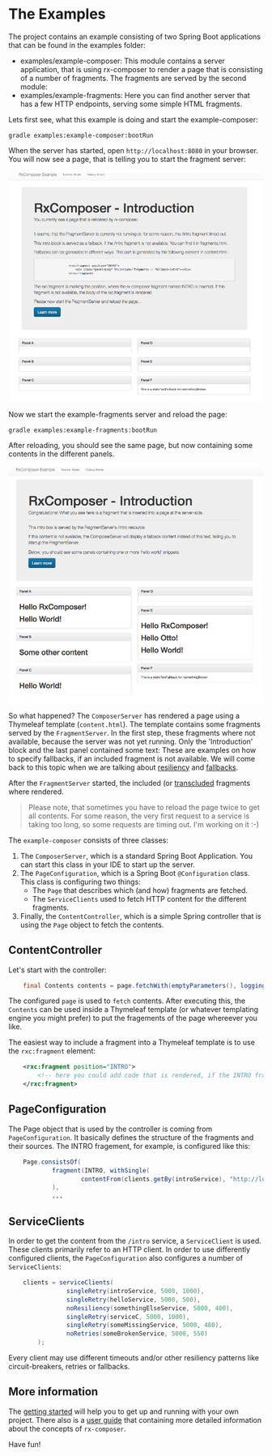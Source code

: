 # The Examples

The project contains an example consisting of two Spring Boot applications that can be found in the examples folder:

* examples/example-composer: This module contains a server application, that is using rx-composer to render a
 page that is consisting of a number of fragments. The fragments are served by the second module:
* examples/example-fragments: Here you can find another server that has a few HTTP endpoints, serving some simple HTML
fragments.

Lets first see, what this example is doing and start the example-composer:

```
gradle examples:example-composer:bootRun
```

When the server has started, open `http://localhost:8080` in your browser. You will now see a page,
that is telling you to start the fragment server:


![Composer w/o fragments](images/example-composer-1.png)

Now we start the example-fragments server and reload the page:

```
gradle examples:example-fragments:bootRun
```

After reloading, you should see the same page, but now containing some contents in the different panels.

![Composer w/o fragments](images/example-composer-2.png)

So what happened? The `ComposerServer` has rendered a page using a Thymeleaf template (`content.html`). The
template contains some fragments served by the `FragmentServer`. In the first step, these fragments
where not available, because the server was not yet running. Only the 'Introduction' block and the
last panel contained some text: These are examples on how to specify fallbacks, if an included fragment
is not available. We will come back to this topic when we are talking about [resiliency](#resiliency) and
[fallbacks](#fallbacks).

After the `FragmentServer` started, the included (or [transcluded](https://www.mediawiki.org/wiki/Transclusion)
fragments where rendered.

> Please note, that sometimes you have to reload the page twice to get all contents. For some reason, the very
first request to a service is taking too long, so some requests are timing out. I'm working on it :-)

The `example-composer` consists of three classes:
1. The `ComposerServer`, which is a standard Spring Boot Application. You can start this class in your
  IDE to start up the server.
2. The `PageConfiguration`, which is a Spring Boot `@Configuration` class. This class is configuring two things:
    * The `Page` that describes which (and how) fragments are fetched.
    * The `ServiceClients` used to fetch HTTP content for the different fragments.
3. Finally, the `ContentController`, which is a simple Spring controller that is using the `Page` object to
fetch the contents.

## ContentController

Let's start with the controller:

```java
    final Contents contents = page.fetchWith(emptyParameters(), loggingStatisticsTracer());
```

The configured `page` is used to `fetch` contents. After executing this, the `Contents` can
be used inside a Thymeleaf template (or whatever templating engine you might prefer) to put
the fragements of the page whereever you like.

The easiest way to include a fragment into a Thymeleaf template is to use the `rxc:fragment` element:

```xml
    <rxc:fragment position="INTRO">
        <!-- here you could add code that is rendered, if the INTRO fragment is unavailable -->
    </rxc:fragment>
```


## PageConfiguration

The Page object that is used by the controller is coming from `PageConfiguration`. It basically defines the structure
of the fragments and their sources. The INTRO fragement, for example, is configured like this:

```java
    Page.consistsOf(
            fragment(INTRO, withSingle(
                    contentFrom(clients.getBy(introService), "http://localhost:8081/intro", TEXT_HTML))
            ),
            ...

```

## ServiceClients

In order to get the content from the `/intro` service, a `ServiceClient` is used. These clients primarily refer
to an HTTP client. In order to use differently configured clients, the `PageConfiguration` also configures a number of
`ServiceClients`:

```java
    clients = serviceClients(
                singleRetry(introService, 5000, 1000),
                singleRetry(helloService, 5000, 500),
                noResiliency(somethingElseService, 5000, 400),
                singleRetry(serviceC, 5000, 1000),
                singleRetry(someMissingService, 5000, 480),
                noRetries(someBrokenService, 5000, 550)
        );
```

Every client may use different timeouts and/or other resiliency patterns like circuit-breakers, retries or fallbacks.

## More information

The [getting started](./GETTINGSTARTED.md) will help you to get up and running with your own project.
There also is a [user guide](./USERGUIDE.md) that containing more detailed information about the concepts of
`rx-composer`.

Have fun!